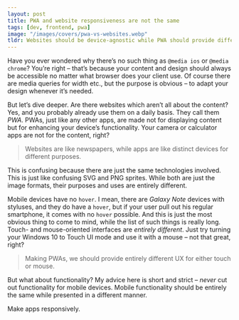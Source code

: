 ```yaml
---
layout: post
title: PWA and website responsiveness are not the same
tags: [dev, frontend, pwa]
image: "/images/covers/pwa-vs-websites.webp"
tldr: Websites should be device-agnostic while PWA should provide different UX based on whether your users would use touchscreen or mouse.
---
```


Have you ever wondered why there’s no such thing as `@media ios` or `@media chrome`? You’re right – that’s because your content and design should always be accessible no matter what browser does your client use. Of course there are media queries for width etc., but the purpose is obvious – to adapt your design whenever it’s needed.

But let’s dive deeper. Are there websites which aren’t all about the content? Yes, and you probably already use them on a daily basis. They call them _PWA_. PWAs, just like any other apps, are made not for displaying content but for enhancing your device’s functionality. Your camera or calculator apps are not for the content, right?

> Websites are like newspapers, while apps are like distinct devices for different purposes.

This is confusing because there are just the same technologies involved. This is just like confusing SVG and PNG sprites. While both are just the image formats, their purposes and uses are entirely different.

Mobile devices have no `hover`. I mean, there are _Galaxy Note_ devices with styluses, and they do have a `hover`, but if your user pull out his regular smartphone, it comes with no `hover` possible. And this is just the most obvious thing to come to mind, while the list of such things is really long.
Touch- and mouse-oriented interfaces are _entirely different_. Just try turning your Windows 10 to Touch UI mode and use it with a mouse – not that great, right?

> Making PWAs, we should provide entirely different UX for either touch or mouse.

But what about functionality? My advice here is short and strict – _never_ cut out functionality for mobile devices. Mobile functionality should be entirely the same while presented in a different manner.

Make apps responsively.

